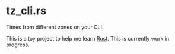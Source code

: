 # tz_cli.rs

Times from different zones on your CLI.

This is a toy project to help me learn [Rust](https://www.rust-lang.org/en-US/). This is currently work in progress.
